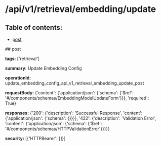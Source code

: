 # /api/v1/retrieval/embedding/update

## Table of contents:
- [post](#post)

<a name="post" />
## post

**tags:** ['retrieval']

**summary:** Update Embedding Config

**operationId:** update_embedding_config_api_v1_retrieval_embedding_update_post

**requestBody:** {'content': {'application/json': {'schema': {'$ref': '#/components/schemas/EmbeddingModelUpdateForm'}}}, 'required': True}

**responses:** {'200': {'description': 'Successful Response', 'content': {'application/json': {'schema': {}}}}, '422': {'description': 'Validation Error', 'content': {'application/json': {'schema': {'$ref': '#/components/schemas/HTTPValidationError'}}}}}

**security:** [{'HTTPBearer': []}]

